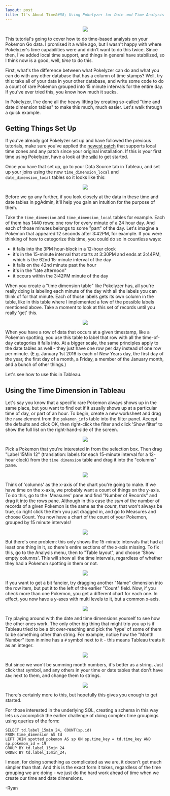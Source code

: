 ```yaml
---
layout: post
title: It's About Time&#58; Using Pokelyzer for Date and Time Analysis
---
```


<div align="center"><img src="http://imgur.com/bCL3aC7.png"></div>

This tutorial's going to cover how to do time-based analysis on your Pokemon Go data. I promised it a while ago, but I wasn't happy with where Pokelyzer's time capabilities were and didn't want to do this twice. Since then, I've added local time support, and things in general have stabilized, so I think now is a good, well, _time_ to do this.

First, what's the difference between what Pokelyzer can do and what you can do with any other database that has a column of time stamps? Well, try this: take all of your data in your other database, and write some code to do a count of rare Pokemon grouped into 15 minute intervals for the entire day. If you've ever tried this, you know how much it sucks.

In Pokelyzer, I've done all the heavy lifting by creating so-called "time and date dimension tables" to make this much, much easier. Let's walk through a quick example.

## Getting Things Set Up

If you've already got Pokelyzer set up and have followed the previous tutorials, make sure you've applied the [newest patch](https://github.com/Brideau/pokelyzer/wiki/Patches#aug-5-2016) that supports local time zones and any patch since your original installation. If this is your first time using Pokelyzer, have a look at the [wiki](https://github.com/Brideau/pokelyzer/wiki) to get started.

Once you have that set up, go to your Data Source tab in Tableau, and set up your joins using the new `time_dimension_local` and `date_dimension_local` tables so it looks like this:

<div align="center"><img src="http://imgur.com/3XK8TQC.png"></div>

Before we go any further, if you look closely at the data in these time and date tables in pgAdmin, it'll help you gain an intuition for the purpose of them.

Take the `time_dimension` and `time_dimension_local` tables for example. Each of them has 1440 rows: one row for every minute of a 24 hour day. And each of those minutes belongs to some "part" of the day. Let's imagine a Pokemon that appeared 12 seconds after 3:42PM, for example. If you were thinking of how to categorize this time, you could do so in countless ways:

 - it falls into the 3PM hour-block in a 12-hour clock
 - it's in the 15-minute interval that starts at 3:30PM and ends at 3:44PM, which is the 62nd 15-minute interval of the day
 - it falls on the 42nd minute past the hour
 - it's in the "late afternoon"
 - it occurs within the 3:42PM minute of the day

When you create a "time dimension table" like Pokelyzer has, all you're really doing is labeling each minute of the day with all the labels you can think of for that minute. Each of those labels gets its own column in the table, like in this table where I implemented a few of the possible labels mentioned above. Take a moment to look at this set of records until you really 'get' this.

<div align="center"><img src="http://imgur.com/18BGhXu.png"></div>

When you have a row of data that occurs at a given timestamp, like a Pokemon spotting, you use this table to label that row with all the time-of-day categories it falls into. At a bigger scale, the same principles apply to the date tables as well - they just have one row per day instead of one row per minute. (E.g. January 1st 2016 is each of New Years day, the first day of the year, the first day of a month, a Friday, a member of the January month, and a bunch of other things.)

Let's see how to use this in Tableau.

## Using the Time Dimension in Tableau

Let's say you know that a specific rare Pokemon always shows up in the same place, but you want to find out if it usually shows up at a particular time of day, or part of an hour. To begin, create a new worksheet and drag the `name` element from the `pokemon_info` table into the filter panel. Accept the defaults and click OK, then right-click the filter and click 'Show filter' to show the full list on the right-hand-side of the screen.

<div align="center"><img src="http://imgur.com/FCalX63.png"></div>

Pick a Pokemon that you're interested in from the selection box. Then drag "Label 15Min 12" (translation: labels for each 15-minute interval for a 12-hour clock) from the `time dimension` table and drag it into the "columns" pane.

<div align="center"><img src="http://imgur.com/zD6F0I9.png"></div>

Think of 'columns' as the x-axis of the chart you're going to make. If we have time on the x-axis, we probably want a count of things on the y-axis. To do this, go to the 'Measures' pane and find "Number of Records" and drag it into the rows pane. Although in this case the _sum_ of the number of records of a given Pokemon is the same as the _count_, that won't always be true, so right click the item you just dragged in, and go to Measures and choose Count. You now have a chart of the count of your Pokemon, grouped by 15 minute intervals!

<div align="center"><img src="http://imgur.com/jSg7Xrh.png"></div>

But there's one problem: this only shows the 15-minute intervals that had at least one thing in it, so there's entire sections of the x-axis missing. To fix this, go to the Analysis menu, then to "Table layout", and choose 'Show empty columns'. This will show all the time intervals, regardless of whether they had a Pokemon spotting in them or not.

<div align="center"><img src="http://imgur.com/gxGP6Uq.png"></div>

If you want to get a bit fancier, try dragging another "Name" dimension into the row item, but put it to the left of the earlier "Count" field. Now, if you check more than one Pokemon, you get a different chart for each one. In effect, you now have a y-axes with multi levels to it, but a common x-axis.

<div align="center"><img src="http://imgur.com/DLp5VbM.png"></div>

Try playing around with the date and time dimensions yourself to see how the other ones work. The only other big thing that might trip you up is if Tableau tried to be a bit over-reaching and pick the 'type' of some of them to be something other than string. For example, notice how the "Month Number" item in mine has a `#` symbol next to it - this means Tableau treats it as an integer.

<div align="center"><img src="http://imgur.com/XJgLtEn.png"></div>

But since we won't be summing month numbers, it's better as a string. Just click that symbol, and any others in your time or date tables that don't have `Abc` next to them, and change them to strings.

<div align="center"><img src="http://imgur.com/L78HW7N.png"></div>

There's certainly more to this, but hopefully this gives you enough to get started.

For those interested in the underlying SQL, creating a schema in this way lets us accomplish the earlier challenge of doing complex time groupings using queries of the form:

```
SELECT td.label_15min_24, COUNT(sp.id)
FROM time_dimension AS td
LEFT JOIN spotted_pokemon AS sp ON sp.time_key = td.time_key AND sp.pokemon_id = 19
GROUP BY td.label_15min_24
ORDER BY td.label_15min_24;
```

I mean, for doing something as complicated as we are, it doesn't get much simpler than that. And this is the exact form it takes, regardless of the time grouping we are doing - we just do the hard work ahead of time when we create our time and date dimensions.

-Ryan
